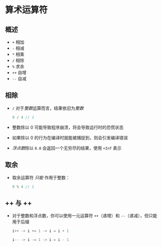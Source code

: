 # 算术运算符

## 概述

+ `+` 相加
+ `-` 相减
+ `*` 相乘
+ `/` 相除
+ `%` 求余
+ `++` 自增
+ `--` 自减

## 相除

+ `/` 对于*整数*运算而言，结果依旧为*整数*

  ```go
  9 / 4 // 2
  ```

+ 整数除以 0 可能导致程序崩溃，将会导致运行时的恐慌状态
+ 如果除以 0 的行为在编译时就能被捕捉到，则会引发编译错误

+ *浮点数*除以 `0.0` 会返回一个无穷尽的结果，使用 `+Inf` 表示

## 取余

+ 取余运算符 *只能* 作用于整数：

  ```go
  9 % 4 // 1
  ```

## ++ 与 ++

+ 对于整数和浮点数，你可以使用一元运算符 `++`（递增）和 `--`（递减），但只能用于后缀

  ```go
  i++ -> i += 1 -> i = i + 1

  i-- -> i -= 1 -> i = i - 1
  ```
